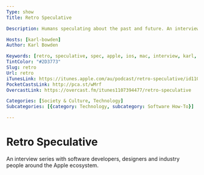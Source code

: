 ```yaml
---
Type: show
Title: Retro Speculative

Description: Humans speculating about the past and future. An interview series with software developers and designers.

Hosts: [karl-bowden]
Author: Karl Bowden

Keywords: [retro, speculative, spec, apple, ios, mac, interview, karl, bowden]
TintColor: "#2D3773"
Slug: retro
Url: retro
iTunesLink: https://itunes.apple.com/au/podcast/retro-speculative/id1107394477
PocketCastsLink: http://pca.st/wMrf
OvercastLink: https://overcast.fm/itunes1107394477/retro-speculative

Categories: [Society & Culture, Technology]
Subcategories: [{category: Technology, subcategory: Software How-To}]

---
```


# Retro Speculative

An interview series with software developers, designers and industry people around the Apple ecosystem.
